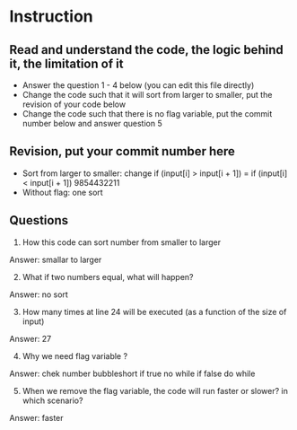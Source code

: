 ﻿# Instruction

## Read and understand the code, the logic behind it, the limitation of it
* Answer the question 1 - 4 below (you can edit this file directly)
* Change the code such that it will sort from larger to smaller, put the revision of your code below
* Change the code such that there is no flag variable, put the commit number below and answer question 5 


## Revision, put your commit number here
* Sort from larger to smaller: change   if (input[i] > input[i + 1]) =  if (input[i] < input[i + 1]) 9854432211
* Without flag: one sort 

## Questions
1. How this code can sort number from smaller to larger

 
Answer: smallar to larger

2. What if two numbers equal, what will happen? 

Answer:  no sort

3. How many times at line 24 will be executed (as a function of the size of input) 

Answer: 27

4. Why we need flag variable ? 

Answer: chek number bubbleshort if true no while if false do while

5. When we remove the flag variable, the code will run faster or slower? in which scenario? 

Answer: faster 